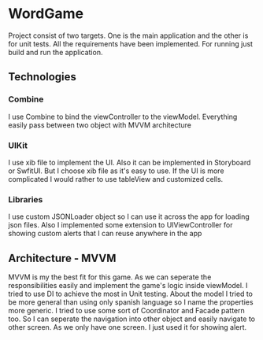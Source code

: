 # WordGame
Project consist of two targets. One is the main application and the other is for unit tests. All the requirements have been implemented.
For running just build and run the application.
## Technologies 
### Combine
I use Combine to bind the viewController to the viewModel. Everything easily pass between two object with MVVM architecture
### UIKit
I use xib file to implement the UI. Also it can be implemented in Storyboard or SwfitUI. But I choose xib file as it's easy to use. If the UI is more complicated I would rather to use tableView and customized cells.
### Libraries
I use custom JSONLoader object so I can use it across the app for loading json files.
Also I implemented some extension to UIViewController for showing custom alerts that I can reuse anywhere in the app
## Architecture - MVVM
MVVM is my the best fit for this game. As we can seperate the responsibilities easily and implement the game's logic inside viewModel. 
I tried to use DI to achieve the most in Unit testing.
About the model I tried to be more general than using only spanish language so I name the properties more generic. 
I tried to use some sort of Coordinator and Facade pattern too. So I can seperate the navigation into other object and easily navigate to other screen. As we only have one screen. I just used it for showing alert.
